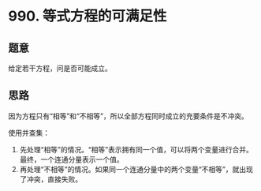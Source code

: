 # 990. 等式方程的可满足性

## 题意

给定若干方程，问是否可能成立。

## 思路

因为方程只有“相等”和“不相等”，所以全部方程同时成立的充要条件是不冲突。

使用并查集：

1. 先处理“相等”的情况。“相等”表示拥有同一个值，可以将两个变量进行合并。最终，一个连通分量表示一个值。
1. 再处理“不相等”的情况。如果同一个连通分量中的两个变量“不相等”，就出现了冲突，直接失败。
